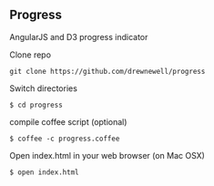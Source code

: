 ## Progress

AngularJS and D3 progress indicator

Clone repo

```
git clone https://github.com/drewnewell/progress
```

Switch directories

```
$ cd progress
```

compile coffee script (optional)

```
$ coffee -c progress.coffee
```

Open index.html in your web browser (on Mac OSX)

```
$ open index.html
```